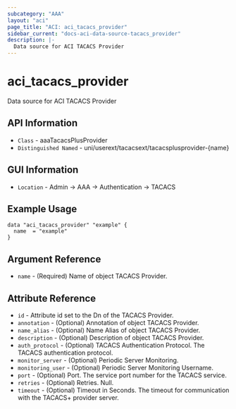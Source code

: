 ```yaml
---
subcategory: "AAA"
layout: "aci"
page_title: "ACI: aci_tacacs_provider"
sidebar_current: "docs-aci-data-source-tacacs_provider"
description: |-
  Data source for ACI TACACS Provider
---
```


# aci_tacacs_provider #

Data source for ACI TACACS Provider


## API Information ##

* `Class` - aaaTacacsPlusProvider
* `Distinguished Named` - uni/userext/tacacsext/tacacsplusprovider-{name}

## GUI Information ##

* `Location` - Admin -> AAA -> Authentication -> TACACS



## Example Usage ##

```hcl
data "aci_tacacs_provider" "example" {
  name  = "example"
}
```

## Argument Reference ##

* `name` - (Required) Name of object TACACS Provider.

## Attribute Reference ##
* `id` - Attribute id set to the Dn of the TACACS Provider.
* `annotation` - (Optional) Annotation of object TACACS Provider.
* `name_alias` - (Optional) Name Alias of object TACACS Provider.
* `description` - (Optional) Description of object TACACS Provider.
* `auth_protocol` - (Optional) TACACS Authentication Protocol. The TACACS authentication protocol.
* `monitor_server` - (Optional) Periodic Server Monitoring.  
* `monitoring_user` - (Optional) Periodic Server Monitoring Username. 
* `port` - (Optional) Port. The service port number for the TACACS service.
* `retries` - (Optional) Retries. Null.
* `timeout` - (Optional) Timeout in Seconds. The timeout for communication with the TACACS+ provider server.
